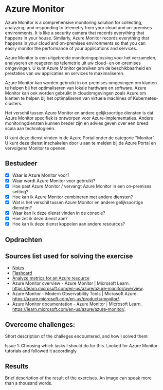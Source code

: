 # Azure Monitor

Azure Monitor is a comprehensive monitoring solution for collecting, analyzing, and responding to telemetry from your cloud and on-premises environments. It is like a security camera that records everything that happens in your house. Similarly, Azure Monitor records everything that happens in your cloud and on-premises environments so that you can easily monitor the performance of your applications and services.

Azure Monitor is een uitgebreide monitoringoplossing voor het verzamelen, analyseren en reageren op telemetrie uit uw cloud- en on-premises omgevingen. U kunt Azure Monitor gebruiken om de beschikbaarheid en prestaties van uw applicaties en services te maximaliseren.

Azure Monitor kan worden gebruikt in on-premises omgevingen om klanten te helpen bij het optimaliseren van lokale hardware en software. Azure Monitor kan ook worden gebruikt in cloudomgevingen zoals Azure om klanten te helpen bij het optimaliseren van virtuele machines of Kubernetes-clusters.

Het verschil tussen Azure Monitor en andere gelijksoortige diensten is dat Azure Monitor specifiek is ontworpen voor Azure-implementaties. Andere monitoringdiensten kunnen breder zijn en advies geven over een breed scala aan technologieën.

U kunt deze dienst vinden in de Azure Portal onder de categorie "Monitor". U kunt deze dienst inschakelen door u aan te melden bij de Azure Portal en vervolgens Monitor te openen.

## Bestudeer

- [x] Waar is Azure Monitor voor?
- [x] Waar wordt Azure Monitor voor gebruikt?
- [x] Hoe past Azure Monitor / vervangt Azure Monitor in een on-premises setting?
- [x] Hoe kan ik Azure Monitor combineren met andere diensten?
- [x] Wat is het verschil tussen Azure Monitor en andere gelijksoortige diensten?
- [x] Waar kan ik deze dienst vinden in de console?
- [x] Hoe zet ik deze dienst aan?
- [x] Hoe kan ik deze dienst koppelen aan andere resources?

## Opdrachten

## Sources list used for solving the exercise

- [Notes]()
- [Flashcard]()
- [Analyze metrics for an Azure resource](https://learn.microsoft.com/en-us/azure/azure-monitor/essentials/tutorial-metrics)
- Azure Monitor overview - Azure Monitor | Microsoft Learn. https://learn.microsoft.com/en-us/azure/azure-monitor/overview.
- Azure Monitor - Modern Observability Tools | Microsoft Azure. https://azure.microsoft.com/en-us/products/monitor/.
- Azure Monitor documentation - Azure Monitor | Microsoft Learn. https://learn.microsoft.com/en-us/azure/azure-monitor/.

## Overcome challenges:

Short description of the challeges encountered, and how I solved them:

Issue 1: Choosing which tasks I should do for this. Looked for Azure Monitor tutorials and followed it accordingly

## Results

Brief description of the result of the exercises. An image can speak more than a thousand words.

![]()
